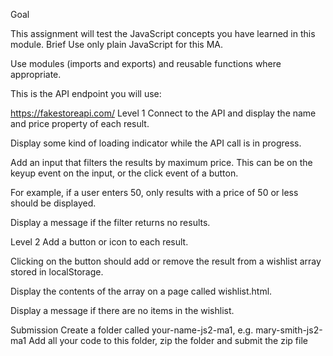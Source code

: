 Goal

This assignment will test the JavaScript concepts you have learned in this module.
Brief
Use only plain JavaScript for this MA.

Use modules (imports and exports) and reusable functions where appropriate.

This is the API endpoint you will use:

https://fakestoreapi.com/
Level 1
Connect to the API and display the name and price property of each result.

Display some kind of loading indicator while the API call is in progress.

Add an input that filters the results by maximum price. This can be on the keyup event on the input, or the click event of a button.

For example, if a user enters 50, only results with a price of 50 or less should be displayed.

Display a message if the filter returns no results.

Level 2
Add a button or icon to each result.

Clicking on the button should add or remove the result from a wishlist array stored in localStorage.

Display the contents of the array on a page called wishlist.html.

Display a message if there are no items in the wishlist.

Submission
  Create a folder called your-name-js2-ma1, e.g. mary-smith-js2-ma1
  Add all your code to this folder, zip the folder and submit the zip file

